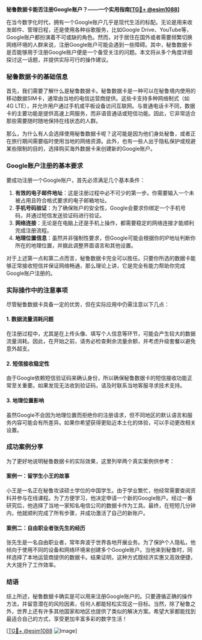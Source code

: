 **秘鲁数据卡能否注册Google账户？——一个实用指南[[TG💪+ @esim1088](https://t.me/s/esim1088)]**

在当今数字化时代，拥有一个Google账户几乎是现代生活的标配。无论是用来收发邮件、管理日程，还是使用各种谷歌服务，比如Google Drive、YouTube等，Google账户都扮演着不可或缺的角色。然而，对于居住在国外或者需要频繁切换网络环境的人群来说，注册Google账户可能会遇到一些障碍。其中，秘鲁数据卡是否能够用于注册Google账户便是一个备受关注的问题。本文将从多个角度详细探讨这一话题，并提供实际可行的操作建议。

### 秘鲁数据卡的基础信息

首先，我们需要了解什么是秘鲁数据卡。秘鲁数据卡是一种可以在秘鲁境内使用的移动数据SIM卡，通常由当地的电信运营商提供。这些卡支持多种网络制式（如4G LTE），并允许用户通过手机或平板设备访问互联网。与普通电话卡不同，数据卡的主要功能是提供高速上网服务，而非语音通话或短信功能。因此，它非常适合那些需要随时随地保持在线状态的人群。

那么，为什么有人会选择使用秘鲁数据卡呢？这可能是因为他们身处秘鲁，或者正在旅行期间需要临时使用当地的网络资源。此外，也有一些人出于隐私保护或规避某些限制的目的，选择购买海外数据卡来创建新的Google账户。

### Google账户注册的基本要求

要成功注册一个Google账户，首先必须满足几个基本条件：

1. **有效的电子邮件地址**：这是注册过程中必不可少的第一步。你需要输入一个未被占用且符合格式要求的电子邮箱地址。
2. **手机号码验证**：为了确保账户的安全性，Google会要求你绑定一个手机号码，并通过短信发送验证码进行验证。
3. **网络连接**：无论是在电脑上还是手机上操作，都需要稳定的网络连接才能顺利完成注册流程。
4. **地理位置信息**：虽然并非强制性要求，但Google可能会根据你的IP地址判断你所在的地理位置，并据此调整界面语言和其他设置。

对于上述第一点和第二点而言，秘鲁数据卡完全可以胜任。只要你所选的数据卡能够正常接收短信并保证网络畅通，那么理论上讲，它是完全有能力帮助你完成Google账户注册的。

### 实际操作中的注意事项

尽管秘鲁数据卡具备一定的优势，但在实际应用中仍需注意以下几点：

#### 1. 数据流量消耗问题
在注册过程中，尤其是在上传头像、填写个人信息等环节，可能会产生较大的数据流量消耗。因此，在开始之前，请务必检查剩余流量余额，并考虑升级套餐以避免意外超支。

#### 2. 短信接收稳定性
由于Google依赖短信验证码来确认身份，所以确保秘鲁数据卡的短信接收功能正常至关重要。如果发现无法收到验证码，请及时联系当地客服寻求技术支持。

#### 3. 地理位置影响
虽然Google不会因为地理位置而拒绝你的注册请求，但不同地区的默认语言和服务内容可能会有所差异。如果你希望获得更贴近本土化的体验，可以手动更改相关设置。

### 成功案例分享

为了更好地说明秘鲁数据卡的实际效果，这里列举两个真实案例供参考：

#### 案例一：留学生小王的故事
小王是一名正在秘鲁攻读硕士学位的中国学生。由于学业繁忙，他经常需要查阅资料并参与在线课程。为了方便学习，他决定申请一个新的Google账户。经过一番研究后，他选择了当地一家知名电信公司的数据卡作为工具。最终，在短短几分钟内，他就顺利完成了所有步骤，并成功激活了自己的新账户。

#### 案例二：自由职业者张先生的经历
张先生是一名自由职业者，常年奔波于世界各地开展业务。为了保护个人隐私，他倾向于使用不同的设备和网络环境来创建多个Google账户。当他来到秘鲁时，同样选择了本地运营商提供的数据卡。结果证明，这种方式既经济实惠又高效便捷，大大提升了工作效率。

### 结语

综上所述，秘鲁数据卡确实是可以用来注册Google账户的。只要遵循正确的操作方法，并留意潜在的风险因素，任何人都能轻松实现这一目标。当然，除了秘鲁之外，世界上还有许多其他国家和地区也提供了类似的解决方案。希望大家都能找到最适合自己的方式，享受更加丰富多彩的数字生活！

[[TG💪+ @esim1088](https://t.me/s/esim1088) ![Image](https://i.postimg.cc/4NQfJmqS/Snipaste-2025-05-13-00-14-12.png)]